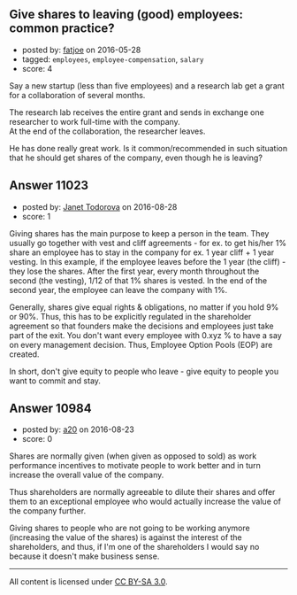 ## Give shares to leaving (good) employees: common practice?

- posted by: [fatjoe](https://stackexchange.com/users/6359243/fatjoe) on 2016-05-28
- tagged: `employees`, `employee-compensation`, `salary`
- score: 4

Say a new startup (less than five employees) and a research lab get a grant for a collaboration of several months. 

The research lab receives the entire grant and sends in exchange one researcher to work full-time with the company.<br />
 At the end of the collaboration, the researcher leaves. 

He has done really great work. Is it common/recommended in such situation that he should get shares of the company, even though he is leaving?


## Answer 11023

- posted by: [Janet Todorova](https://stackexchange.com/users/7047617/janet-todorova) on 2016-08-28
- score: 1

Giving shares has the main purpose to keep a person in the team. They usually go together with vest and cliff agreements - for ex. to get his/her 1% share an employee has to stay in the company for ex. 1 year cliff + 1 year vesting. In this example, if the employee leaves before the 1 year (the cliff) - they lose the shares. After the first year, every month throughout the second (the vesting), 1/12 of that 1% shares is vested. In the end of the second year, the employee can leave the company with 1%.

Generally, shares give equal rights & obligations, no matter if you hold 9% or 90%. Thus, this has to be explicitly regulated in the shareholder agreement so that founders make the decisions and employees just take part of the exit. You don't want every employee with 0.xyz % to have a say on every management decision. Thus, Employee Option Pools (EOP) are created.

In short, don't give equity to people who leave - give equity to people you want to commit and stay.


## Answer 10984

- posted by: [a20](https://stackexchange.com/users/54595/a20) on 2016-08-23
- score: 0

Shares are normally given (when given as opposed to sold) as work performance incentives to motivate people to work better and in turn increase the overall value of the company. 

Thus shareholders are normally agreeable to dilute their shares and offer them to an exceptional employee who would actually increase the value of the company further.

Giving shares to people who are not going to be working anymore (increasing the value of the shares) is against the interest of the shareholders, and thus, if I'm one of the shareholders I would say no because it doesn't make business sense.




---

All content is licensed under [CC BY-SA 3.0](https://creativecommons.org/licenses/by-sa/3.0/).
